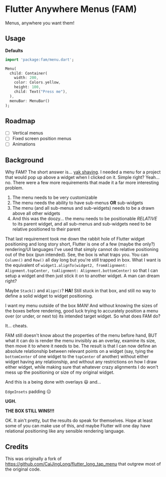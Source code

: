 # Flutter Anywhere Menus (FAM)
Menus, anywhere you want them!

## Usage

**Defaults**
```dart
import 'package:fam/menu.dart';

Menu(
  child: Container(
    width: 200,
    color: Colors.yellow,
    height: 100,
    child: Text("Press me"),
  ),
  menuBar: MenuBar()
);
```

## Roadmap
- [ ] Vertical menus
- [ ] Fixed screen position menus
- [ ] Animations

## Background
Why FAM?  The short answer is... [yak shaving][1].  I needed a menu for a project that would pop up above a widget when I clicked on it.  Simple right?  Yeah... no.  There were a few more requirements that made it a far more interesting problem.
1.  The menu needs to be very customizable
2.  The menu needs the ability to have sub-menus **OR** sub-widgets
3.  The menu (and all sub-menus and sub-widgets) needs to be a drawn above all other widgets
4.  And this was the doozy... the menu needs to be positionable *RELATIVE* to its parent widget, and all sub-menus and sub-widgets need to be relative positioned to their parent

That last requirement took me down the rabbit hole of Flutter widget positioning and long story short, Flutter is one of a few (maybe the only?) rendering/UI languages I've used that simply cannot do relative positioning out of the box (pun intended).  See, the box is what traps you.  You can `Column()` and `Row()` all day long but you're still trapped in box.  What I want is the equivalent of `widget1.alignTo(widget2, fromAlignment: Alignment.topCenter, toAlignment: Alignment.bottomCenter)` so that I can setup a widget and then just stick it on to another widget.  A man can dream right?

Maybe `Stack()` and `Align()`? 
**HA!**  Still stuck in that box, and still no way to define a solid widget to widget positioning.

I want my menu outside of the box *MAN!*  And without knowing the sizes of the boxes before rendering, good luck trying to accurately position a menu over (or under, or next to) its intended target widget.  So what does FAM do?  

It... cheats.  

FAM still doesn't know about the properties of the menu before hand, BUT what it can do is render the menu invisibly as an overlay, examine its size, then move it to where it needs to be.  The result is that I can now define an absolute relationship between relevant points on a widget (say, tying the `bottomCenter` of one widget to the `topCenter` of another) without either widget having any relationship, and without any restrictions on how I draw either widget, while making sure that whatever crazy alignments I do won't mess up the positioning or size of my original widget.  

And this is a being done with overlays 😃 and...

`EdgeInsets` padding 😑 

**UGH.**  

**THE BOX STILL WINS!!!**

OK.  It ain't pretty, but the results do speak for themselves.  Hope at least some of you can make use of this, and maybe Flutter will one day have relational positioning like any sensible rendering language.

## Credits
This was originally a fork of https://github.com/CaiJingLong/flutter_long_tap_menu that outgrew most of the original code.  

[1]:https://en.wiktionary.org/wiki/yak_shaving 
